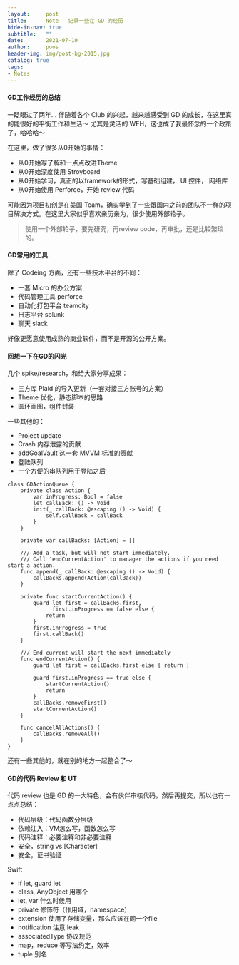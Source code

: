 ```yaml
---
layout:     post
title:      Note - 记录一些在 GD 的经历
hide-in-nav: true
subtitle:   ""
date:       2021-07-10
author:     poos
header-img: img/post-bg-2015.jpg
catalog: true
tags:
- Notes
---
```



#### GD工作经历的总结

一眨眼过了两年... 伴随着各个 Club 的兴起，越来越感受到 GD 的成长，在这里真的能很好的平衡工作和生活～ 尤其是灵活的 WFH，这也成了我最怀念的一个政策了，哈哈哈～


在这里，做了很多从0开始的事情：

- 从0开始写了解和一点点改进Theme
- 从0开始深度使用 Stroyboard
- 从0开始学习，真正的以framework的形式，写基础组建， UI 控件， 网络库
- 从0开始使用 Perforce，开始 review 代码

可能因为项目初创是在美国 Team，确实学到了一些跟国内之前的团队不一样的项目解决方式。在这里大家似乎喜欢亲历亲为，很少使用外部轮子。

> 使用一个外部轮子，要先研究，再review code，再审批，还是比较繁琐的。

#### GD常用的工具

除了 Codeing 方面，还有一些技术平台的不同：

- 一套 Micro 的办公方案
- 代码管理工具 perforce
- 自动化打包平台 teamcity
- 日志平台 splunk
- 聊天 slack

好像更愿意使用成熟的商业软件，而不是开源的公开方案。


#### 回想一下在GD的闪光

几个 spike/research，和给大家分享成果：

- 三方库 Plaid 的导入更新（一套对接三方账号的方案）
- Theme 优化，静态脚本的思路
- 圆环画图，组件封装

一些其他的：

- Project update
- Crash 内存泄露的贡献
- addGoalVault 这一套 MVVM 标准的贡献
- 登陆队列
- 一个方便的串队列用于登陆之后

```
class GDActionQueue {
    private class Action {
        var inProgress: Bool = false
        let callBack: () -> Void
        init(_ callBack: @escaping () -> Void) {
            self.callBack = callBack
        }
    }
    
    private var callBacks: [Action] = []
    
    /// Add a task, but will not start immediately.
    /// Call 'endCurrentAction' to manager the actions if you need start a action.
    func append(_ callBack: @escaping () -> Void) {
        callBacks.append(Action(callBack))
    }
    
    private func startCurrentAction() {
        guard let first = callBacks.first,
              first.inProgress == false else {
            return
        }
        first.inProgress = true
        first.callBack()
    }
    
    /// End current will start the next immediately
    func endCurrentAction() {
        guard let first = callBacks.first else { return }
        
        guard first.inProgress == true else {
            startCurrentAction()
            return
        }
        callBacks.removeFirst()
        startCurrentAction()
    }
    
    func cancelAllActions() {
        callBacks.removeAll()
    }
}
```

还有一些其他的，就在别的地方一起整合了～


#### GD的代码 Review 和 UT

代码 review 也是 GD 的一大特色，会有伙伴审核代码，然后再提交，所以也有一点点总结：

- 代码层级：代码函数分层级
- 依赖注入：VM怎么写，函数怎么写
- 代码注释：必要注释和非必要注释
- 安全，string vs [Character]
- 安全，证书验证


Swift

- if let, guard let
- class, AnyObject 用哪个
- let, var 什么时候用
- private 修饰符（作用域，namespace）
- extension 使用了存储变量，那么应该在同一个file
- notification 注意 leak
- associatedType 协议规范
- map，reduce 等写法约定，效率
- tuple 别名




